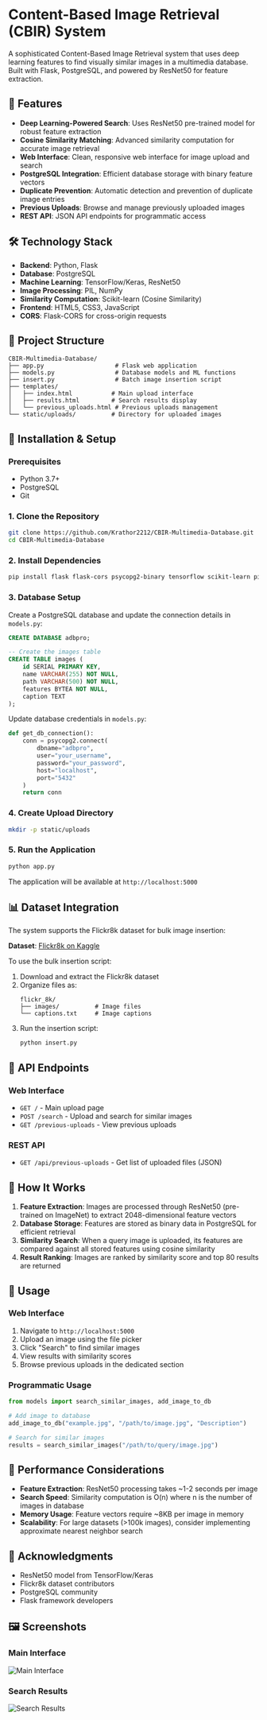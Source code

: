 ﻿# Content-Based Image Retrieval (CBIR) System

A sophisticated Content-Based Image Retrieval system that uses deep learning features to find visually similar images in a multimedia database. Built with Flask, PostgreSQL, and powered by ResNet50 for feature extraction.

## 🌟 Features

- **Deep Learning-Powered Search**: Uses ResNet50 pre-trained model for robust feature extraction
- **Cosine Similarity Matching**: Advanced similarity computation for accurate image retrieval
- **Web Interface**: Clean, responsive web interface for image upload and search
- **PostgreSQL Integration**: Efficient database storage with binary feature vectors
- **Duplicate Prevention**: Automatic detection and prevention of duplicate image entries
- **Previous Uploads**: Browse and manage previously uploaded images
- **REST API**: JSON API endpoints for programmatic access

## 🛠️ Technology Stack

- **Backend**: Python, Flask
- **Database**: PostgreSQL
- **Machine Learning**: TensorFlow/Keras, ResNet50
- **Image Processing**: PIL, NumPy
- **Similarity Computation**: Scikit-learn (Cosine Similarity)
- **Frontend**: HTML5, CSS3, JavaScript
- **CORS**: Flask-CORS for cross-origin requests

## 📁 Project Structure

```
CBIR-Multimedia-Database/
├── app.py                    # Flask web application
├── models.py                 # Database models and ML functions
├── insert.py                 # Batch image insertion script
├── templates/
│   ├── index.html           # Main upload interface
│   ├── results.html         # Search results display
│   └── previous_uploads.html # Previous uploads management
└── static/uploads/          # Directory for uploaded images
```

## 🚀 Installation & Setup

### Prerequisites

- Python 3.7+
- PostgreSQL
- Git

### 1. Clone the Repository

```bash
git clone https://github.com/Krathor2212/CBIR-Multimedia-Database.git
cd CBIR-Multimedia-Database
```

### 2. Install Dependencies

```bash
pip install flask flask-cors psycopg2-binary tensorflow scikit-learn pillow numpy
```

### 3. Database Setup

Create a PostgreSQL database and update the connection details in `models.py`:

```sql
CREATE DATABASE adbpro;

-- Create the images table
CREATE TABLE images (
    id SERIAL PRIMARY KEY,
    name VARCHAR(255) NOT NULL,
    path VARCHAR(500) NOT NULL,
    features BYTEA NOT NULL,
    caption TEXT
);
```

Update database credentials in `models.py`:
```python
def get_db_connection():
    conn = psycopg2.connect(
        dbname="adbpro", 
        user="your_username", 
        password="your_password",  
        host="localhost", 
        port="5432"
    )
    return conn
```

### 4. Create Upload Directory

```bash
mkdir -p static/uploads
```

### 5. Run the Application

```bash
python app.py
```

The application will be available at `http://localhost:5000`

## 📊 Dataset Integration

The system supports the Flickr8k dataset for bulk image insertion:

**Dataset**: [Flickr8k on Kaggle](https://www.kaggle.com/datasets/adityajn105/flickr8k)

To use the bulk insertion script:

1. Download and extract the Flickr8k dataset
2. Organize files as:
   ```
   flickr_8k/
   ├── images/          # Image files
   └── captions.txt     # Image captions
   ```
3. Run the insertion script:
   ```bash
   python insert.py
   ```

## 🔧 API Endpoints

### Web Interface
- `GET /` - Main upload page
- `POST /search` - Upload and search for similar images
- `GET /previous-uploads` - View previous uploads

### REST API
- `GET /api/previous-uploads` - Get list of uploaded files (JSON)

## 🧠 How It Works

1. **Feature Extraction**: Images are processed through ResNet50 (pre-trained on ImageNet) to extract 2048-dimensional feature vectors
2. **Database Storage**: Features are stored as binary data in PostgreSQL for efficient retrieval
3. **Similarity Search**: When a query image is uploaded, its features are compared against all stored features using cosine similarity
4. **Result Ranking**: Images are ranked by similarity score and top 80 results are returned

## 📸 Usage

### Web Interface

1. Navigate to `http://localhost:5000`
2. Upload an image using the file picker
3. Click "Search" to find similar images
4. View results with similarity scores
5. Browse previous uploads in the dedicated section

### Programmatic Usage

```python
from models import search_similar_images, add_image_to_db

# Add image to database
add_image_to_db("example.jpg", "/path/to/image.jpg", "Description")

# Search for similar images
results = search_similar_images("/path/to/query/image.jpg")
```

## 🎯 Performance Considerations

- **Feature Extraction**: ResNet50 processing takes ~1-2 seconds per image
- **Search Speed**: Similarity computation is O(n) where n is the number of images in database
- **Memory Usage**: Feature vectors require ~8KB per image in memory
- **Scalability**: For large datasets (>100k images), consider implementing approximate nearest neighbor search


## 🙏 Acknowledgments

- ResNet50 model from TensorFlow/Keras
- Flickr8k dataset contributors
- PostgreSQL community
- Flask framework developers


## 🖼️ Screenshots

### Main Interface
![Main Interface](https://github.com/user-attachments/assets/1ba3e4ee-2a49-47fb-a210-95eb4a45ced4)

### Search Results
![Search Results](https://github.com/user-attachments/assets/a8979132-8ceb-4a12-b537-b7bdbe4b08f6)
